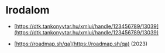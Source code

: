 # Irodalom

* [https://dtk.tankonyvtar.hu/xmlui/handle/123456789/13039](https://dtk.tankonyvtar.hu/xmlui/handle/123456789/13039)

* [https://roadmap.sh/qa](https://roadmap.sh/qa) (2023)

